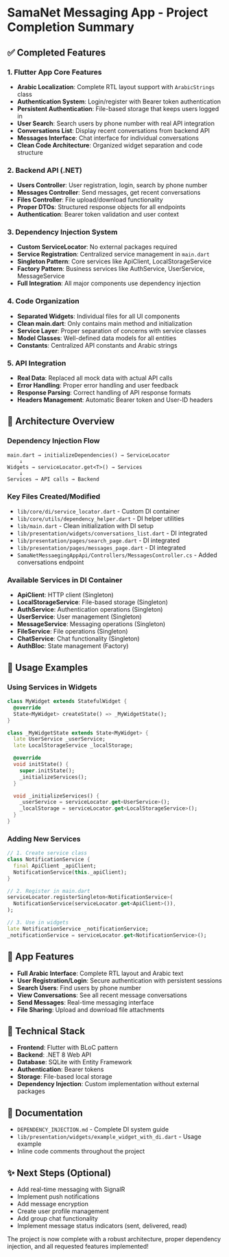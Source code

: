 # SamaNet Messaging App - Project Completion Summary

## ✅ Completed Features

### 1. Flutter App Core Features
- **Arabic Localization**: Complete RTL layout support with `ArabicStrings` class
- **Authentication System**: Login/register with Bearer token authentication  
- **Persistent Authentication**: File-based storage that keeps users logged in
- **User Search**: Search users by phone number with real API integration
- **Conversations List**: Display recent conversations from backend API
- **Messages Interface**: Chat interface for individual conversations
- **Clean Code Architecture**: Organized widget separation and code structure

### 2. Backend API (.NET)
- **Users Controller**: User registration, login, search by phone number
- **Messages Controller**: Send messages, get recent conversations 
- **Files Controller**: File upload/download functionality
- **Proper DTOs**: Structured response objects for all endpoints
- **Authentication**: Bearer token validation and user context

### 3. Dependency Injection System
- **Custom ServiceLocator**: No external packages required
- **Service Registration**: Centralized service management in `main.dart`
- **Singleton Pattern**: Core services like ApiClient, LocalStorageService
- **Factory Pattern**: Business services like AuthService, UserService, MessageService
- **Full Integration**: All major components use dependency injection

### 4. Code Organization
- **Separated Widgets**: Individual files for all UI components
- **Clean main.dart**: Only contains main method and initialization
- **Service Layer**: Proper separation of concerns with service classes
- **Model Classes**: Well-defined data models for all entities
- **Constants**: Centralized API constants and Arabic strings

### 5. API Integration
- **Real Data**: Replaced all mock data with actual API calls
- **Error Handling**: Proper error handling and user feedback
- **Response Parsing**: Correct handling of API response formats
- **Headers Management**: Automatic Bearer token and User-ID headers

## 🎯 Architecture Overview

### Dependency Injection Flow
```
main.dart → initializeDependencies() → ServiceLocator
    ↓
Widgets → serviceLocator.get<T>() → Services
    ↓
Services → API calls → Backend
```

### Key Files Created/Modified
- `lib/core/di/service_locator.dart` - Custom DI container
- `lib/core/utils/dependency_helper.dart` - DI helper utilities
- `lib/main.dart` - Clean initialization with DI setup
- `lib/presentation/widgets/conversations_list.dart` - DI integrated
- `lib/presentation/pages/search_page.dart` - DI integrated
- `lib/presentation/pages/messages_page.dart` - DI integrated
- `SamaNetMessaegingAppApi/Controllers/MessagesController.cs` - Added conversations endpoint

### Available Services in DI Container
- **ApiClient**: HTTP client (Singleton)
- **LocalStorageService**: File-based storage (Singleton)
- **AuthService**: Authentication operations (Singleton)
- **UserService**: User management (Singleton)
- **MessageService**: Messaging operations (Singleton)
- **FileService**: File operations (Singleton)
- **ChatService**: Chat functionality (Singleton)
- **AuthBloc**: State management (Factory)

## 🚀 Usage Examples

### Using Services in Widgets
```dart
class MyWidget extends StatefulWidget {
  @override
  State<MyWidget> createState() => _MyWidgetState();
}

class _MyWidgetState extends State<MyWidget> {
  late UserService _userService;
  late LocalStorageService _localStorage;

  @override
  void initState() {
    super.initState();
    _initializeServices();
  }

  void _initializeServices() {
    _userService = serviceLocator.get<UserService>();
    _localStorage = serviceLocator.get<LocalStorageService>();
  }
}
```

### Adding New Services
```dart
// 1. Create service class
class NotificationService {
  final ApiClient _apiClient;
  NotificationService(this._apiClient);
}

// 2. Register in main.dart
serviceLocator.registerSingleton<NotificationService>(
  NotificationService(serviceLocator.get<ApiClient>()),
);

// 3. Use in widgets
late NotificationService _notificationService;
_notificationService = serviceLocator.get<NotificationService>();
```

## 📱 App Features
- **Full Arabic Interface**: Complete RTL layout and Arabic text
- **User Registration/Login**: Secure authentication with persistent sessions
- **Search Users**: Find users by phone number
- **View Conversations**: See all recent message conversations
- **Send Messages**: Real-time messaging interface
- **File Sharing**: Upload and download file attachments

## 🔧 Technical Stack
- **Frontend**: Flutter with BLoC pattern
- **Backend**: .NET 8 Web API
- **Database**: SQLite with Entity Framework
- **Authentication**: Bearer tokens
- **Storage**: File-based local storage
- **Dependency Injection**: Custom implementation without external packages

## 📄 Documentation
- `DEPENDENCY_INJECTION.md` - Complete DI system guide
- `lib/presentation/widgets/example_widget_with_di.dart` - Usage example
- Inline code comments throughout the project

## ✨ Next Steps (Optional)
- Add real-time messaging with SignalR
- Implement push notifications
- Add message encryption
- Create user profile management
- Add group chat functionality
- Implement message status indicators (sent, delivered, read)

The project is now complete with a robust architecture, proper dependency injection, and all requested features implemented!
